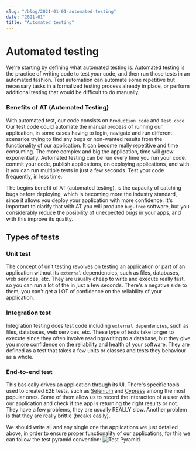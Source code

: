```yaml
---
slug: "/blog/2021-01-01-automated-testing"
date: "2021-01"
title: "Automated testing"
---
```


#  Automated testing

We're starting by defining what automated testing is. Automated testing is the practice of writing code to test your code, and then run those tests in an automated fashion. Test automation can automate some repetitive but necessary tasks in a formalized testing process already in place, or perform additional testing that would be difficult to do manually.

### Benefits of AT (Automated Testing)
With automated test, our code consists on `Production code` and `Test code`. Our test code could automate the manual process of running our application, in some cases having to login, navigate and run different scenarios trying to find any bugs or non-wanted results from the functionality of our application. It can become really repetitive and time consuming. The more complex and big the application, time will grow exponentially. Automated testing can be run every time you run your code, commit your code, publish applications, on deploying applications, and with it you can run multiple tests in just a few seconds. Test your code frequently, in less time.

The begins benefit of AT (automated testing), is the capacity of catching bugs before deploying, which is becoming more the industry standard, since it allows you deploy your application with more confidence. It's important to clarify that with AT you will produce `bug-free` software, but you considerably reduce the posibility of unexpected bugs in your apps, and with this improve its quality.

## Types of tests
### Unit test
The concept of unit testing revolves on testing an application or part of an application without its `external` dependencies, such as files, databases, web services, etc. They are usually cheap to write and execute really fast, so you can run a lot of the in just a few seconds. There's a negative side to them, you can't get a LOT of confidence on the reliability of your application.

### Integration test
Integration testing does test code including `external dependencies`, such as files, databases, web services, etc. These type of tests take longer to execute since they often involve reading/writing to a database, but they give you more confidence on the reliability and health of your software. They are defined as a test that takes a few units or classes and tests they behaviour as a whole.

### End-to-end test
This basically drives an application through its UI. There's specific tools used to created E2E tests, such as [Selenium](https://www.selenium.dev/) and [Cypress](https://www.cypress.io/) among the most popular ones. Some of them allow us to record the interaction of a user with our application and check if the app is returning the right results or not. They have a few problems, they are usually REALLY slow. Another problem is that they are really brittle (breaks easily).

We should write all and any single one the applications we just detailed above, in order to ensure proper functionality of our applications, for this we can follow the test pyramid convention:
![Test Pyramid](https://martinfowler.com/articles/practical-test-pyramid/title.png)